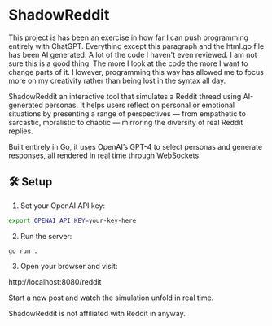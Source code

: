 # ShadowReddit

This project is has been an exercise in how far I can push programming entirely with ChatGPT. Everything except this paragraph and the html.go file has been AI generated. A lot of the code I haven't even reviewed. I am not sure this is a good thing. The more I look at the code the more I want to change parts of it. However, programming this way has allowed me to focus more on my creativity rather than being lost in the syntax all day.

ShadowReddit an interactive tool that simulates a Reddit thread using AI-generated personas. It helps users reflect on personal or emotional situations by presenting a range of perspectives — from empathetic to sarcastic, moralistic to chaotic — mirroring the diversity of real Reddit replies.

Built entirely in Go, it uses OpenAI’s GPT-4 to select personas and generate responses, all rendered in real time through WebSockets.

## 🛠 Setup

1. Set your OpenAI API key:

```bash
export OPENAI_API_KEY=your-key-here
```

2. Run the server:
```
go run .
```

3. Open your browser and visit:
    
http://localhost:8080/reddit

Start a new post and watch the simulation unfold in real time.

ShadowReddit is not affiliated with Reddit in anyway.

